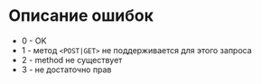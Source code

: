 # Описание ошибок

* 0 - OK
* 1 - метод `<POST|GET>` не поддерживается для этого запроса
* 2 - method не существует
* 3 - не достаточно прав
